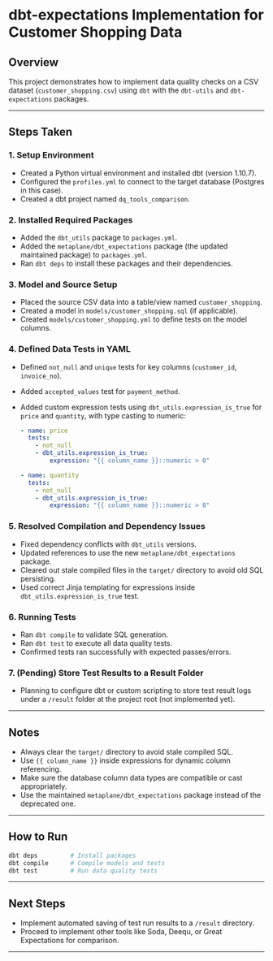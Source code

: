 # dbt-expectations Implementation for Customer Shopping Data

## Overview

This project demonstrates how to implement data quality checks on a CSV dataset (`customer_shopping.csv`) using `dbt` with the `dbt-utils` and `dbt-expectations` packages.

---

## Steps Taken

### 1. Setup Environment

- Created a Python virtual environment and installed dbt (version 1.10.7).
- Configured the `profiles.yml` to connect to the target database (Postgres in this case).
- Created a dbt project named `dq_tools_comparison`.

### 2. Installed Required Packages

- Added the `dbt_utils` package to `packages.yml`.
- Added the `metaplane/dbt_expectations` package (the updated maintained package) to `packages.yml`.
- Ran `dbt deps` to install these packages and their dependencies.

### 3. Model and Source Setup

- Placed the source CSV data into a table/view named `customer_shopping`.
- Created a model in `models/customer_shopping.sql` (if applicable).
- Created `models/customer_shopping.yml` to define tests on the model columns.

### 4. Defined Data Tests in YAML

- Defined `not_null` and `unique` tests for key columns (`customer_id`, `invoice_no`).
- Added `accepted_values` test for `payment_method`.
- Added custom expression tests using `dbt_utils.expression_is_true` for `price` and `quantity`, with type casting to numeric:

  ```yaml
  - name: price
    tests:
      - not_null
      - dbt_utils.expression_is_true:
          expression: "{{ column_name }}::numeric > 0"

  - name: quantity
    tests:
      - not_null
      - dbt_utils.expression_is_true:
          expression: "{{ column_name }}::numeric > 0"
  ```

### 5. Resolved Compilation and Dependency Issues

- Fixed dependency conflicts with `dbt_utils` versions.
- Updated references to use the new `metaplane/dbt_expectations` package.
- Cleared out stale compiled files in the `target/` directory to avoid old SQL persisting.
- Used correct Jinja templating for expressions inside `dbt_utils.expression_is_true` test.

### 6. Running Tests

- Ran `dbt compile` to validate SQL generation.
- Ran `dbt test` to execute all data quality tests.
- Confirmed tests ran successfully with expected passes/errors.

### 7. (Pending) Store Test Results to a Result Folder

- Planning to configure dbt or custom scripting to store test result logs under a `/result` folder at the project root (not implemented yet).

---

## Notes

- Always clear the `target/` directory to avoid stale compiled SQL.
- Use `{{ column_name }}` inside expressions for dynamic column referencing.
- Make sure the database column data types are compatible or cast appropriately.
- Use the maintained `metaplane/dbt_expectations` package instead of the deprecated one.

---

## How to Run

```bash
dbt deps         # Install packages
dbt compile      # Compile models and tests
dbt test         # Run data quality tests
```

---

## Next Steps

- Implement automated saving of test run results to a `/result` directory.
- Proceed to implement other tools like Soda, Deequ, or Great Expectations for comparison.

---

